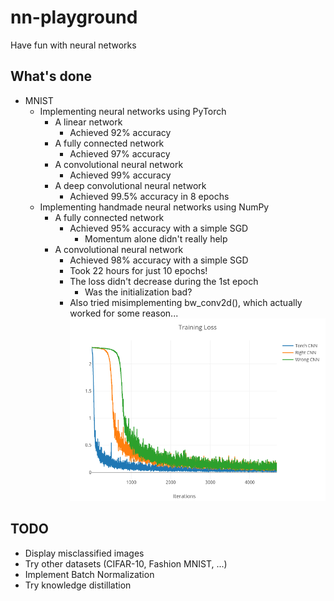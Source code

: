 # nn-playground
 Have fun with neural networks

## What's done
* MNIST
  * Implementing neural networks using PyTorch
    * A linear network
      * Achieved 92% accuracy
    * A fully connected network
      * Achieved 97% accuracy
    * A convolutional neural network
      * Achieved 99% accuracy
    * A deep convolutional neural network
      * Achieved 99.5% accuracy in 8 epochs
  * Implementing handmade neural networks using NumPy
    * A fully connected network
      * Achieved 95% accuracy with a simple SGD
        * Momentum alone didn't really help
    * A convolutional neural network
      * Achieved 98% accuracy with a simple SGD
      * Took 22 hours for just 10 epochs!
      * The loss didn't decrease during the 1st epoch
        * Was the initialization bad?
      * Also tried misimplementing bw_conv2d(), which actually worked for some reason...
        ![](img/cnn_loss_plot.png)

## TODO
  * Display misclassified images
  * Try other datasets (CIFAR-10, Fashion MNIST, ...)
  * Implement Batch Normalization
  * Try knowledge distillation
